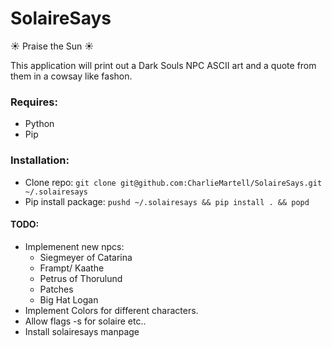# SolaireSays
:sunny: Praise the Sun :sunny:

This application will print out a Dark Souls NPC ASCII art and a quote from them in a cowsay like fashon.


### Requires:
* Python
* Pip

### Installation:
* Clone repo: `git clone git@github.com:CharlieMartell/SolaireSays.git ~/.solairesays`
* Pip install package: `pushd ~/.solairesays && pip install . && popd`

#### TODO:
* Implemenent new npcs:
  * Siegmeyer of Catarina
  * Frampt/ Kaathe
  * Petrus of Thorulund
  * Patches
  * Big Hat Logan
* Implement Colors for different characters.
* Allow flags -s for solaire etc..
* Install solairesays manpage

